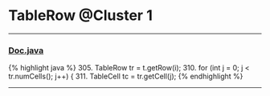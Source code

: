 # TableRow @Cluster 1

***

### [Doc.java](https://searchcode.com/codesearch/view/17642935/)
{% highlight java %}
305. TableRow tr = t.getRow(i);
310. for (int j = 0; j < tr.numCells(); j++) {
311.   TableCell tc = tr.getCell(j);
{% endhighlight %}

***

